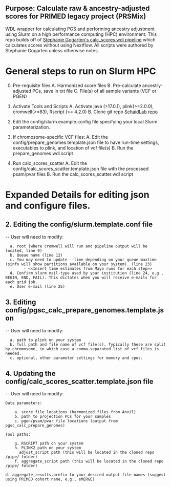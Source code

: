 
## Purpose: Calculate raw & ancestry-adjusted scores for PRIMED legacy project (PRSMix)

WDL wrapper for calculating PGS and performing ancestry adjustment using Slurm on a high performance computing (HPC) environment. This repo builds off of [Stephanie Gogarten's calc_scores.wdl pipeline](https://github.com/UW-GAC/pgsc_calc_wdl/blob/main/README.md) which calculates scores without using Nextflow. All
 scripts were authored by Stephanie Gogarten unless otherwise notes. 


# General steps to run on Slurm HPC 

0. Pre-requisite files
	A. Harmonized score files
	B. Pre-calculate ancestry-adjusted PCs, save in txt file
	C. File(s) of all sample variants (VCF or PGEN)

1. Activate Tools and Scripts
   A. Activate java (>17.0.1), plink(>=2.0.0), cromwell(>=83), Rscript (>= 4.2.0)
   B. Clone git repo [SchaidLab repo](https://github.com/schaidlab/pgsc_calc_wdl)

2. Edit the config/slurm.example.config file specifying your local Slurm parameterization.


3. If chromosome-specific VCF files:
   A. Edit the config/prepare_genomes.template.json file to have run-time settings, executables to plink, and location of vcf file(s)
   B. Run the prepare_genomes.wdl script


4. Run calc_scores_scatter
   A. Edit the config/calc_scores_scatter.template.json file with the processed psam/pvar files
   B. Run the calc_scores_scatter.wdl script


# Expanded Details for editing json and configure files.


## 2. Editing the config/slurm.template.conf file
-- User will need to modify:

      a. root (where cromwell will run and pipeline output will be located, line 9)
      b. Queue name (line 12)
      c. You may need to update --time depending on your queue maxtime (sinfo will show partitions available on your system). (line 23)
      		- <<Insert time estimates from Mayo runs for each step>>
      d. Confirm slurm mail-type used by your institution (line 24, e.g., BEGIN, END, FAIL). This dictates when you will receive e-mails for each grid job. 
      e. User e-mail (line 25)

## 3. Editing config/pgsc_calc_prepare_genomes.template.json
-- User will need to modify:

      a. path to plink on your system
      b. full path and file name of vcf file(s). Typically these are split by chromosome, in which case a comma-separated list of vcf files is needed. 
      c. optional, other parameter settings for memory and cpus.


##  4. Updating the config/calc_scores_scatter.template.json file

-- User will need to modify:

	Data parameters:
 
		a. score file locations (harmonized files from Anvil)
		b. path to projection PCs for your samples 
		c. pgen/psam/pvar file locations (output from pgsc_calc_prepare_genomes)
	
 	Tool paths: 
	
  		g. RSCRIPT path on your system
		h. PLINK2 path on your system
		  adjust_script path (this will be located in the cloned repo /pipe/ folder)
		f. aggregate_script path (this will be located in the cloned repo /pipe/ folder)
  	
   	d. aggregate_results.prefix to your desired output file names (suggest using PRIMED cohort name, e.g., eMERGE)
	 


